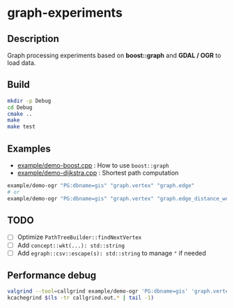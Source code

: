 # graph-experiments

## Description

Graph processing experiments based on **boost::graph** and **GDAL / OGR** to load data.

## Build

```bash
mkdir -p Debug
cd Debug
cmake ..
make
make test
```

## Examples

* [example/demo-boost.cpp](example/demo-boost.cpp) : How to use `boost::graph`
* [example/demo-dijkstra.cpp](example/demo-dijkstra.cpp) : Shortest path computation

```bash
example/demo-ogr "PG:dbname=gis" "graph.vertex" "graph.edge"
# or
example/demo-ogr "PG:dbname=gis" "graph.vertex" "graph.edge_distance_weighted"
```

## TODO

* [ ] Optimize `PathTreeBuilder::findNextVertex`
* [ ] Add `concept::wkt(...): std::string`
* [ ] Add `egraph::csv::escape(s): std::string` to manage `"` if needed

## Performance debug

```bash
valgrind --tool=callgrind example/demo-ogr 'PG:dbname=gis' 'graph.vertex' 'graph.edge_distance_weighted'
kcachegrind $(ls -tr callgrind.out.* | tail -1)
```

